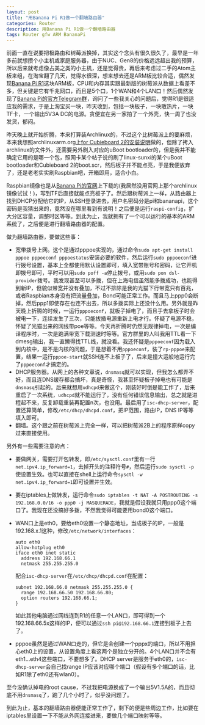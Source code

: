 ```yaml
---
layout: post
title: "用Banana Pi R1做一个翻墙路由器"
categories: Router
description: 用Banana Pi R1做一个翻墙路由器
tags: Router gfw ARM BananaPi
---
```


前面一直在说要把极路由和树莓派换掉，其实这个念头有很久很久了，最早是一年多前就想攒个小主机或家庭服务器，由于NUC、Gen8的价格远远超出我的预算，所以后来就考虑像占美之类的小主机，还是觉得贵，再后来考虑过二手的Atom主板来组，在淘宝翻了几天，觉得水很深，想来想去还是ARM板比较合适，偶然发现[Banana Pi R1](http://www.banana-pi.org.cn/r1.html)这块ARM板，CPU和内存其实跟最新版的树莓派从数据上看差不多，但关键是它有千兆网口，而且是5个口，1个WAN和4个LAN口！然后偶然发现了[Banana Pi的官方Telegram群](https://telegram.me/bananapicn)，询问了一些我关心的问题后，觉得R1是很适应我的需求，于是上淘宝买一块，昨天收到，包括一块板子，一块散热片，一块TF卡，一个输出5V3A DC的电源。贪便宜在另一家拍了一个外壳，快一周了也没发货，郁闷。

昨天晚上就开始折腾，本来打算装Archlinux的，不过这个比树莓派上的要麻烦，本来我想照archlinuxarm.org上[for Cubieboard 2的安装说明](https://archlinuxarm.org/platforms/armv7/allwinner/cubieboard-2)做的，但除了拷入archlinux的文件外，还需要另外刷入对应的uBoot bootloader的，但是我并不能确定它用的是哪一个包，照网卡某个帖子说的刷了linux-sunxi的某个uBoot bootloader和Cubieboard 2的boot.scr，然后板子并不能点亮，于是我便放弃了，还是老老实实刷Raspbian吧，开箱即用，适合小白。

Raspbian镜像也是从[Banana Pi的官网](http://www.banana-pi.org.cn/r1-download.html)上下载的(我居然没用官网上那个archlinux镜像试试！)，写到TF后直接就能点亮板子了。然后跟树莓派上一样，从路由器上找到DHCP分配给它的IP，从SSH登录进去，用户名密码分是pi和bananapi，这个密码是我猜出来的，竟然没在哪里看到有说明！之后便是运行`raspi-config`，扩大分区容量，调整时区等等。到此为止，我就拥有了一个可以运行的基本的ARM系统了，之后便是进行翻墙路由器的配置。

做为翻墙路由器，要做这些事：

- 宽带拨号上网。这个是通过pppoe实现的，通过命令`sudo apt-get install pppoe pppoeconf pppoestatus`安装必要的软件，然后运行`sudo pppoeconf`进行拨号设置，基本上全都使用默认设置即可，填入宽带账号和密码，让它开机即拨号即可，平时可以用`sudo poff -a`停止拨号，或用`sudo pon dsl-provider`拨号。我发现甚至可以多拨，但在上海电信虽然能多拨成功，也能得到新IP，但貌似带宽并没有叠加，不过不排除是我的光猫下行带宽只有百兆，或者Raspbian本身没有把流量叠加，Bond可能正常工作。而且马上ppp0会断掉，然后ppp1即使存在也连不出去，所以多拨实际上还没什么用。另外就是昨天晚上折腾的时候，一运行`pppoeconf`，就板子掉电了，而且手去拿板子时会被电一下，连续发生了三次，只能拔插电源重新上电才行。怀疑了电源不稳，怀疑了光猫出来的网线带poe等等。今天再折腾时仍然无规律掉电，一次是编译程序时，一次是跑满带宽下载测速时等等。官方群里的人叫我用TTL看一下dmesg输出，我一直懒得找TTL线，就没看。我还怀疑是`pppoeconf`因为载入到内核中，是不是内核的问题，于是想着不用`pppoeconf`，装了`rp-pppoe`来配置，结果一运行`pppoe-start`就SSH连不上板子了，后来是撞大运般地运行完了`pppoeconf`才搞定的。
- DHCP服务器。从网上的各种文章说，`dnsmasq`就可以实现，但我怎么都弄不好，而且连DNS缓存都会搞坏，真是奇怪，我甚至怀疑板子掉电也有可能是`dnsmasq`引起的。后来就想用`udhcpd`来做这个，刚装好时倒是能工作了，后来重启了一次系统，`udhcpd`就不能运行了，没有任何错误信息输出，总之就是进程起不来，反复卸载重装再配置n次，也没用。最后用了`isc-dhcp-server`，配置还算简单，修改`/etc/dhcp/dhcpd.conf`，把IP范围，路由IP，DNS IP等等填入即可。
- 翻墙。这个跟之前在树莓派上完全一样，可以把树莓派2B上的程序原样copy过来直接使用。

另外有一些需要注意的点：

- 要做网关，需要打开包转发，即`/etc/sysctl.conf`里有一行`net.ipv4.ip_forward=1`，去掉开头的注释符号`#`，然后运行`sudo sysctl -p`使设置生效。也可以直接在shell上运行命令`sysctl -w net.ipv4.ip_forward=1`即可设置并生效。

- 要在iptables上做转发，运行命令`sudo iptables -t NAT -A POSTROUTING -s 192.168.0.0/16 -o ppp0 -j MASQUERADE`，我就是假设我就只用ppp0这个端口了。我现在还没搞好多拨，不然我觉得可能要用bond0这个端口。

- WAN口上是eth0，要给eth0设置一个静态地址，当成板子的IP，一般是192.168.x.1这种，修改`/etc/network/interfaces`：

  ```
  auto eth0
  allow-hotplug eth0
  iface eth0 inet static
    address 192.168.66.1
    netmask 255.255.255.0
  ```

  配合`isc-dhcp-server`在`/etc/dhcp/dhcpd.conf`在配置：

  ```
  subnet 192.168.66.0 netmask 255.255.255.0 {
    range 192.168.66.50 192.168.66.80;
    option routers 192.168.66.1;
  }
  ```

  如此其他电脑通过网线连到R1的任意一个LAN口，即可得到一个192.168.66.5x这样的IP，便可以通过`ssh pi@192.168.66.1`连接到板子上去了。

- pppoe虽然是通过WAN口走的，但它是会创建一个pppx的端口，所以不用担心eth0上的设置，从设置角度上看这两个是独立分开的。4个LAN口并不会有eth1...eth4这些端口，不要想多了。DHCP server是服务于eth0的，`isc-dhcp-server`会自己找range IP应该对应哪个端口（假设有多个端口的话，比如R1除了eth0还有wlan0）。

至今没确认掉电的root cause，不过我把电源换成了一个输出5V1.5A的，而且彻底不用`dnsmasq`了，跑了几个小时了，似乎没问题了。

到此为止，基本的翻墙路由器便能正常工作了，剩下的便是些周边工作，比如要在iptables里设置一下不能从外网连接进来，要做几个端口映射等等。